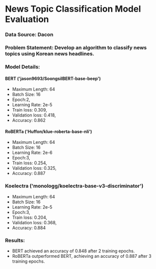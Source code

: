 # News Topic Classification Model Evaluation
### Data Source: Dacon

### Problem Statement: Develop an algorithm to classify news topics using Korean news headlines.

### Model Details:

#### BERT ('jason9693/SoongsilBERT-base-beep')
* Maximum Length: 64
* Batch Size: 16
* Epoch:2,
* Learning Rate: 2e-5
* Train loss: 0.309,
* Validation loss: 0.418,
*  Accuracy: 0.862

#### RoBERTa ('Huffon/klue-roberta-base-nli')
* Maximum Length: 64
* Batch Size: 16
* Learning Rate: 2e-6
* Epoch:3,
* Train loss: 0.254,
* Validation loss: 0.325,
* Accuracy: 0.887

### Koelectra ('monologg/koelectra-base-v3-discriminator')
* Maximum Length: 64
* Batch Size: 16
* Learning Rate: 2e-5
* Epoch:3,
* Train loss: 0.204,
* Validation loss: 0.368,
* Accuracy: 0.884
  
### Results:
* BERT achieved an accuracy of 0.848 after 2 training epochs.
* RoBERTa outperformed BERT, achieving an accuracy of 0.887 after 3 training epochs.
